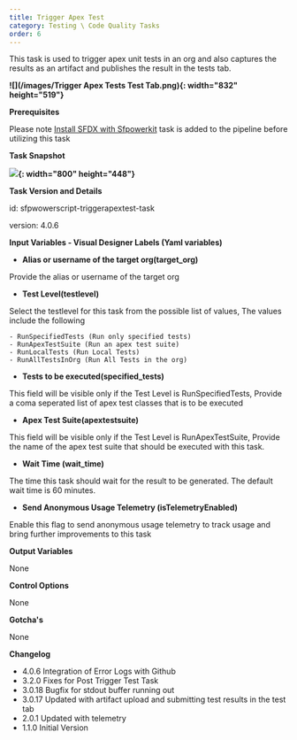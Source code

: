```yaml
---
title: Trigger Apex Test
category: Testing \ Code Quality Tasks
order: 6
---
```


This task is used to trigger apex unit tests in an org and also captures the results as an artifact and publishes the result in the tests tab.

**![](/images/Trigger Apex Tests Test Tab.png){: width="832" height="519"}**

**Prerequisites**

Please note [Install SFDX with Sfpowerkit](/Tasks/Common-Utility-Tasks/Install%20SFDX%20CLI/) task is added to the pipeline before utilizing this task

**Task Snapshot**

**![](/uploads/trigger-apex-tests.PNG){: width="800" height="448"}**

**Task Version and Details**

id: sfpwowerscript-triggerapextest-task

version: 4.0.6

**Input Variables  - Visual Designer Labels (Yaml variables)**

* **Alias or username of the target org(target\_org)**

 Provide the alias or username of the target org

* **Test Level(testlevel)**

 Select the testlevel for this task from the possible list of values, The values include the following
  
    - RunSpecifiedTests (Run only specified tests)
    - RunApexTestSuite (Run an apex test suite)
    - RunLocalTests (Run Local Tests)
    - RunAllTestsInOrg (Run All Tests in the org)

* **Tests to be executed(specified\_tests)**

 This field will be visible only if the Test Level is RunSpecifiedTests, Provide a coma seperated list of apex test classes that is to be executed

* **Apex Test Suite(apextestsuite)**

 This field will be visible only if the Test Level is RunApexTestSuite, Provide the name of the apex test suite that should be executed with this task.

* **Wait Time (wait\_time)**

 The time this task should wait for the result to be generated. The default wait time is 60 minutes.

* **Send Anonymous Usage Telemetry (isTelemetryEnabled)**

 Enable this flag to send anonymous usage telemetry to track usage and bring further improvements to this task


**Output Variables**

None

**Control Options**

None

**Gotcha's**

None

**Changelog**


* 4.0.6  Integration of Error Logs with Github
* 3.2.0  Fixes for Post Trigger Test Task
* 3.0.18 Bugfix for stdout buffer running out
* 3.0.17 Updated with artifact upload and submitting test results in the test tab
* 2.0.1  Updated with telemetry
* 1.1.0  Initial Version